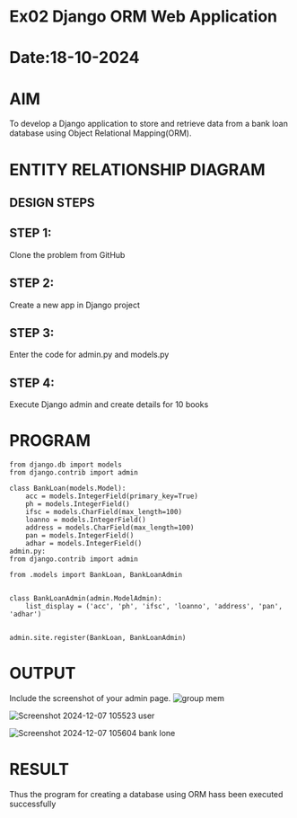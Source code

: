 # Ex02 Django ORM Web Application
# Date:18-10-2024
# AIM
To develop a Django application to store and retrieve data from a bank loan database using Object Relational Mapping(ORM).

# ENTITY RELATIONSHIP DIAGRAM
## DESIGN STEPS
## STEP 1:
Clone the problem from GitHub

## STEP 2:
Create a new app in Django project

## STEP 3:
Enter the code for admin.py and models.py

## STEP 4:
Execute Django admin and create details for 10 books

# PROGRAM
```
from django.db import models
from django.contrib import admin

class BankLoan(models.Model):
    acc = models.IntegerField(primary_key=True)  
    ph = models.IntegerField()  
    ifsc = models.CharField(max_length=100)  
    loanno = models.IntegerField()  
    address = models.CharField(max_length=100) 
    pan = models.IntegerField()  
    adhar = models.IntegerField()
admin.py:
from django.contrib import admin

from .models import BankLoan, BankLoanAdmin
  

class BankLoanAdmin(admin.ModelAdmin):
    list_display = ('acc', 'ph', 'ifsc', 'loanno', 'address', 'pan', 'adhar')


admin.site.register(BankLoan, BankLoanAdmin)
```

# OUTPUT
Include the screenshot of your admin page.
![group mem](https://github.com/user-attachments/assets/e4330198-07c1-4490-aeaa-dc0cfbf90fd3)




![Screenshot 2024-12-07 105523 user](https://github.com/user-attachments/assets/80e53117-c737-4c55-ada4-451e9c67399a)




![Screenshot 2024-12-07 105604 bank lone](https://github.com/user-attachments/assets/9c26140a-72d7-4b68-ab4a-39f04cc9c119)




# RESULT
Thus the program for creating a database using ORM hass been executed successfully
